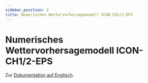 ```yaml
---
sidebar_position: 2
title: Numerisches Wettervorhersagemodell ICON-CH1/2-EPS
---
```


# Numerisches Wettervorhersagemodell ICON-CH1/2-EPS

Zur [Dokumentation auf Englisch](https://opendatadocs.meteoswiss.ch/e-forecast-data/e2-e3-numerical-weather-forecasting-model).
